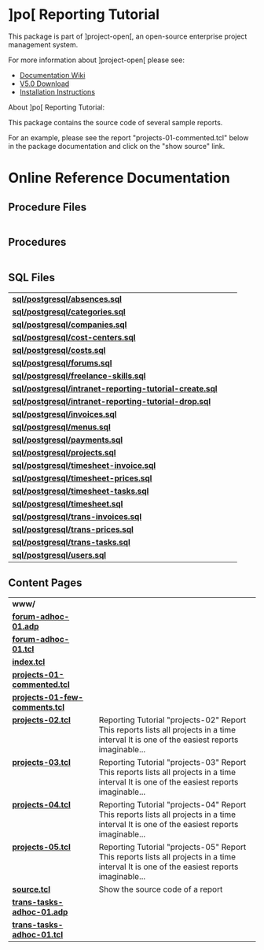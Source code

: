 # ]po[ Reporting Tutorial
This package is part of ]project-open[, an open-source enterprise project management system.

For more information about ]project-open[ please see:
* [Documentation Wiki](http://www.project-open.com/en/)
* [V5.0 Download](https://sourceforge.net/projects/project-open/files/project-open/V5.0/)
* [Installation Instructions](http://www.project-open.com/en/list-installers)

About ]po[ Reporting Tutorial:

<p>This package contains the source code of several sample reports. <p>For an example, please see the report &quot;projects-01-commented.tcl&quot; below in the package documentation and click on the &quot;show source&quot; link. 

# Online Reference Documentation

## Procedure Files

<table cellpadding="0" cellspacing="0"></table>

## Procedures

<table cellpadding="0" cellspacing="0"></table>

## SQL Files

<table cellpadding="0" cellspacing="0"><tr valign="top"><td><b><a href="http://www.project-open.net/api-doc/display-sql?package_key=intranet-reporting-tutorial&amp;url=postgresql/absences.sql&amp;version_id=134112">sql/postgresql/absences.sql</a></b></td><td></td><td></td></tr><tr valign="top"><td><b><a href="http://www.project-open.net/api-doc/display-sql?package_key=intranet-reporting-tutorial&amp;url=postgresql/categories.sql&amp;version_id=134112">sql/postgresql/categories.sql</a></b></td><td></td><td></td></tr><tr valign="top"><td><b><a href="http://www.project-open.net/api-doc/display-sql?package_key=intranet-reporting-tutorial&amp;url=postgresql/companies.sql&amp;version_id=134112">sql/postgresql/companies.sql</a></b></td><td></td><td></td></tr><tr valign="top"><td><b><a href="http://www.project-open.net/api-doc/display-sql?package_key=intranet-reporting-tutorial&amp;url=postgresql/cost-centers.sql&amp;version_id=134112">sql/postgresql/cost-centers.sql</a></b></td><td></td><td></td></tr><tr valign="top"><td><b><a href="http://www.project-open.net/api-doc/display-sql?package_key=intranet-reporting-tutorial&amp;url=postgresql/costs.sql&amp;version_id=134112">sql/postgresql/costs.sql</a></b></td><td></td><td></td></tr><tr valign="top"><td><b><a href="http://www.project-open.net/api-doc/display-sql?package_key=intranet-reporting-tutorial&amp;url=postgresql/forums.sql&amp;version_id=134112">sql/postgresql/forums.sql</a></b></td><td></td><td></td></tr><tr valign="top"><td><b><a href="http://www.project-open.net/api-doc/display-sql?package_key=intranet-reporting-tutorial&amp;url=postgresql/freelance-skills.sql&amp;version_id=134112">sql/postgresql/freelance-skills.sql</a></b></td><td></td><td></td></tr><tr valign="top"><td><b><a href="http://www.project-open.net/api-doc/display-sql?package_key=intranet-reporting-tutorial&amp;url=postgresql/intranet-reporting-tutorial-create.sql&amp;version_id=134112">sql/postgresql/intranet-reporting-tutorial-create.sql</a></b></td><td></td><td></td></tr><tr valign="top"><td><b><a href="http://www.project-open.net/api-doc/display-sql?package_key=intranet-reporting-tutorial&amp;url=postgresql/intranet-reporting-tutorial-drop.sql&amp;version_id=134112">sql/postgresql/intranet-reporting-tutorial-drop.sql</a></b></td><td></td><td></td></tr><tr valign="top"><td><b><a href="http://www.project-open.net/api-doc/display-sql?package_key=intranet-reporting-tutorial&amp;url=postgresql/invoices.sql&amp;version_id=134112">sql/postgresql/invoices.sql</a></b></td><td></td><td></td></tr><tr valign="top"><td><b><a href="http://www.project-open.net/api-doc/display-sql?package_key=intranet-reporting-tutorial&amp;url=postgresql/menus.sql&amp;version_id=134112">sql/postgresql/menus.sql</a></b></td><td></td><td></td></tr><tr valign="top"><td><b><a href="http://www.project-open.net/api-doc/display-sql?package_key=intranet-reporting-tutorial&amp;url=postgresql/payments.sql&amp;version_id=134112">sql/postgresql/payments.sql</a></b></td><td></td><td></td></tr><tr valign="top"><td><b><a href="http://www.project-open.net/api-doc/display-sql?package_key=intranet-reporting-tutorial&amp;url=postgresql/projects.sql&amp;version_id=134112">sql/postgresql/projects.sql</a></b></td><td></td><td></td></tr><tr valign="top"><td><b><a href="http://www.project-open.net/api-doc/display-sql?package_key=intranet-reporting-tutorial&amp;url=postgresql/timesheet-invoice.sql&amp;version_id=134112">sql/postgresql/timesheet-invoice.sql</a></b></td><td></td><td></td></tr><tr valign="top"><td><b><a href="http://www.project-open.net/api-doc/display-sql?package_key=intranet-reporting-tutorial&amp;url=postgresql/timesheet-prices.sql&amp;version_id=134112">sql/postgresql/timesheet-prices.sql</a></b></td><td></td><td></td></tr><tr valign="top"><td><b><a href="http://www.project-open.net/api-doc/display-sql?package_key=intranet-reporting-tutorial&amp;url=postgresql/timesheet-tasks.sql&amp;version_id=134112">sql/postgresql/timesheet-tasks.sql</a></b></td><td></td><td></td></tr><tr valign="top"><td><b><a href="http://www.project-open.net/api-doc/display-sql?package_key=intranet-reporting-tutorial&amp;url=postgresql/timesheet.sql&amp;version_id=134112">sql/postgresql/timesheet.sql</a></b></td><td></td><td></td></tr><tr valign="top"><td><b><a href="http://www.project-open.net/api-doc/display-sql?package_key=intranet-reporting-tutorial&amp;url=postgresql/trans-invoices.sql&amp;version_id=134112">sql/postgresql/trans-invoices.sql</a></b></td><td></td><td></td></tr><tr valign="top"><td><b><a href="http://www.project-open.net/api-doc/display-sql?package_key=intranet-reporting-tutorial&amp;url=postgresql/trans-prices.sql&amp;version_id=134112">sql/postgresql/trans-prices.sql</a></b></td><td></td><td></td></tr><tr valign="top"><td><b><a href="http://www.project-open.net/api-doc/display-sql?package_key=intranet-reporting-tutorial&amp;url=postgresql/trans-tasks.sql&amp;version_id=134112">sql/postgresql/trans-tasks.sql</a></b></td><td></td><td></td></tr><tr valign="top"><td><b><a href="http://www.project-open.net/api-doc/display-sql?package_key=intranet-reporting-tutorial&amp;url=postgresql/users.sql&amp;version_id=134112">sql/postgresql/users.sql</a></b></td><td></td><td></td></tr></table>

## Content Pages

<table cellpadding="0" cellspacing="0"><tr valign="top"><td><b>www/</b></td></tr><tr valign="top"><td style="width:35%"><b><a href="http://www.project-open.net/api-doc/content-page-view?version_id=134112&amp;path=packages/intranet-reporting-tutorial/www/forum-adhoc-01.adp">forum-adhoc-01.adp</a></b></td><td></td></tr><tr valign="top"><td style="width:35%"><b><a href="http://www.project-open.net/api-doc/content-page-view?version_id=134112&amp;path=packages/intranet-reporting-tutorial/www/forum-adhoc-01.tcl">forum-adhoc-01.tcl</a></b></td><td></td></tr><tr valign="top"><td style="width:35%"><b><a href="http://www.project-open.net/api-doc/content-page-view?version_id=134112&amp;path=packages/intranet-reporting-tutorial/www/index.tcl">index.tcl</a></b></td><td></td></tr><tr valign="top"><td style="width:35%"><b><a href="http://www.project-open.net/api-doc/content-page-view?version_id=134112&amp;path=packages/intranet-reporting-tutorial/www/projects-01-commented.tcl">projects-01-commented.tcl</a></b></td><td></td></tr><tr valign="top"><td style="width:35%"><b><a href="http://www.project-open.net/api-doc/content-page-view?version_id=134112&amp;path=packages/intranet-reporting-tutorial/www/projects-01-few-comments.tcl">projects-01-few-comments.tcl</a></b></td><td></td></tr><tr valign="top"><td style="width:35%"><b><a href="http://www.project-open.net/api-doc/content-page-view?version_id=134112&amp;path=packages/intranet-reporting-tutorial/www/projects-02.tcl">projects-02.tcl</a></b></td><td>Reporting Tutorial &quot;projects-02&quot; Report This reports lists all projects in a time interval It is one of the easiest reports imaginable...</td></tr><tr valign="top"><td style="width:35%"><b><a href="http://www.project-open.net/api-doc/content-page-view?version_id=134112&amp;path=packages/intranet-reporting-tutorial/www/projects-03.tcl">projects-03.tcl</a></b></td><td>Reporting Tutorial &quot;projects-03&quot; Report This reports lists all projects in a time interval It is one of the easiest reports imaginable...</td></tr><tr valign="top"><td style="width:35%"><b><a href="http://www.project-open.net/api-doc/content-page-view?version_id=134112&amp;path=packages/intranet-reporting-tutorial/www/projects-04.tcl">projects-04.tcl</a></b></td><td>Reporting Tutorial &quot;projects-04&quot; Report This reports lists all projects in a time interval It is one of the easiest reports imaginable...</td></tr><tr valign="top"><td style="width:35%"><b><a href="http://www.project-open.net/api-doc/content-page-view?version_id=134112&amp;path=packages/intranet-reporting-tutorial/www/projects-05.tcl">projects-05.tcl</a></b></td><td>Reporting Tutorial &quot;projects-05&quot; Report This reports lists all projects in a time interval It is one of the easiest reports imaginable...</td></tr><tr valign="top"><td style="width:35%"><b><a href="http://www.project-open.net/api-doc/content-page-view?version_id=134112&amp;path=packages/intranet-reporting-tutorial/www/source.tcl">source.tcl</a></b></td><td>Show the source code of a report</td></tr><tr valign="top"><td style="width:35%"><b><a href="http://www.project-open.net/api-doc/content-page-view?version_id=134112&amp;path=packages/intranet-reporting-tutorial/www/trans-tasks-adhoc-01.adp">trans-tasks-adhoc-01.adp</a></b></td><td></td></tr><tr valign="top"><td style="width:35%"><b><a href="http://www.project-open.net/api-doc/content-page-view?version_id=134112&amp;path=packages/intranet-reporting-tutorial/www/trans-tasks-adhoc-01.tcl">trans-tasks-adhoc-01.tcl</a></b></td><td></td></tr></table>

